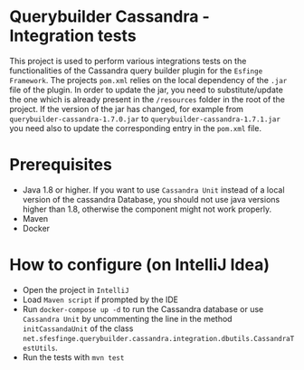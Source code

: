 # Querybuilder Cassandra - Integration tests
This project is used to perform various integrations tests on the functionalities of the Cassandra query builder plugin for the `Esfinge Framework`.
The projects `pom.xml` relies on the local dependency of the `.jar` file of the plugin. In order to update the jar, you need to substitute/update the one which is already present in the `/resources` folder in 
the root of the project. If the version of the jar has changed, for example from `querybuilder-cassandra-1.7.0.jar` to `querybuilder-cassandra-1.7.1.jar` you need also to update the corresponding entry 
in the `pom.xml` file.

# Prerequisites
* Java 1.8 or higher. If you want to use `Cassandra Unit` instead of a local version of the cassandra Database, you should not use java versions higher than 1.8, otherwise the component might not work properly.
* Maven
* Docker

# How to configure (on IntelliJ Idea)

* Open the project in `IntelliJ`
* Load `Maven script` if prompted by the IDE
* Run `docker-compose up -d` to run the Cassandra database or use `Cassandra Unit` by uncommenting the line in the method `initCassandaUnit` of the class `net.sfesfinge.querybuilder.cassandra.integration.dbutils.CassandraTestUtils`.
* Run the tests with `mvn test`
